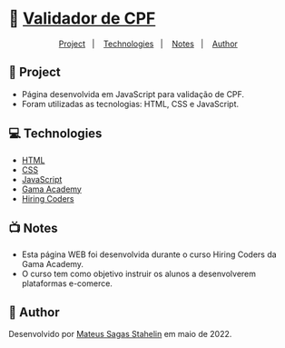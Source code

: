 # :scroll: [Validador de CPF](https://mateus-stahelin.github.io/validador-cpf/)

<p align="center">
  <a href="## :floppy_disk: Project">Project</a>&nbsp;&nbsp;&nbsp;|&nbsp;&nbsp;&nbsp;
  <a href="##Technologies">Technologies</a>&nbsp;&nbsp;&nbsp;|&nbsp;&nbsp;&nbsp;
  <a href="##Notes">Notes</a>&nbsp;&nbsp;&nbsp;|&nbsp;&nbsp;&nbsp;
  <a href="##Author">Author</a>&nbsp;&nbsp;&nbsp;
</p>

## :floppy_disk: Project

- Página desenvolvida em JavaScript para validação de CPF.
- Foram utilizadas as tecnologias: HTML, CSS e JavaScript.

## :computer: Technologies

- [HTML](https://www.learn-html.org/)
- [CSS](https://www.css.org/)
- [JavaScript](https://www.javascript.com/)
- [Gama Academy](https://app.gama.academy/)
- [Hiring Coders](https://www.hiringcoders.com.br/)

## :tv: Notes

- Esta página WEB foi desenvolvida durante o curso Hiring Coders da Gama Academy.
- O curso tem como objetivo instruir os alunos a desenvolverem plataformas e-comerce.

## :mechanical_arm: Author

Desenvolvido por [Mateus Sagas Stahelin](https://www.linkedin.com/in/mateus-sagas-stahelin-03177275/) em maio de 2022.
